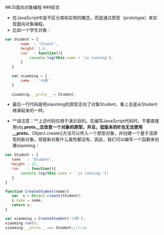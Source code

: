 ##JS面向对象编程
 ###前言
 - 在JavaScript中是不区分类和实例的概念。而是通过原型（prototype）来实现面向对象编程。
 - 比如一个学生对象：
 ```js
 var Student = {
        name  : 'Stuent',
        height: 1.6,
        run   : function(){
            console.log(this.name + 'is running');
        }
    }
    
    var xiaoming = {
        name  : '小明'
    }
    
    xiaoming.__proto__ = Student;
 ```
 - 最后一行代码是吧xiaoming的原型志向了对象Student，看上去是从Student继承起来的一样。
 
 - **请注意：**上述代码仅用于演示目的。在编写JavaScript代码时，不要直接用obj.__proto__去改变一个对象的原型，并且，低版本的IE也无法使用__proto__。Object.create()方法可以传入一个原型对象，并创建一个基于该原型的新对象，但是新对象什么属性都没有，因此，我们可以编写一个函数来创建xiaoming：
 ```js
var Student = {
    name   : 'Student',
    height : 12,
    run    : function(){
        console.log(this.name + ' is running.');
    }
}

function CreateStudent(name){
    var  s = Object.create(Student);
    s.name = name;
    return s;
}

var xiaoming = CreateStudent('小明');
xiaoming.run();
xiaoming.__proto__ === Student;//true
 ```